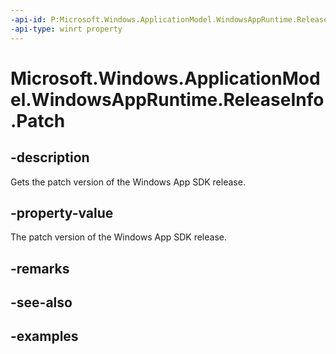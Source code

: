 ```yaml
---
-api-id: P:Microsoft.Windows.ApplicationModel.WindowsAppRuntime.ReleaseInfo.Patch
-api-type: winrt property
---
```


# Microsoft.Windows.ApplicationModel.WindowsAppRuntime.ReleaseInfo.Patch

<!--
public static ushort Patch { get; }
-->


## -description

Gets the patch version of the Windows App SDK release.

## -property-value

The patch version of the Windows App SDK release.

## -remarks

## -see-also

## -examples
